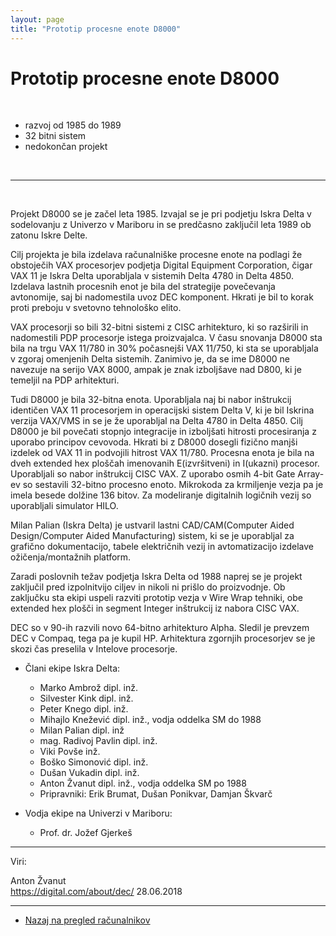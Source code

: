 ```yaml
---
layout: page
title: "Prototip procesne enote D8000"
---
```


# Prototip procesne enote D8000


<br>

 - razvoj od 1985 do 1989
 - 32 bitni sistem
 - nedokončan projekt

<br>


------

<br>

Projekt D8000 se je začel leta 1985. Izvajal se je pri podjetju Iskra Delta v sodelovanju z Univerzo v Mariboru
in se predčasno zaključil leta 1989 ob zatonu Iskre Delte.

Cilj projekta je bila izdelava računalniške procesne enote na podlagi že obstoječih VAX procesorjev podjetja
Digital Equipment Corporation, čigar VAX 11 je Iskra Delta uporabljala v sistemih Delta 4780 in Delta 4850.
Izdelava lastnih procesnih enot je bila del strategije povečevanja avtonomije, saj bi nadomestila uvoz DEC komponent.
Hkrati je bil to korak proti preboju v svetovno tehnološko elito.

VAX procesorji so bili 32-bitni sistemi z CISC arhitekturo, ki so razširili in nadomestili PDP procesorje
istega proizvajalca. V času snovanja D8000 sta bila na trgu VAX 11/780 in 30% počasnejši VAX 11/750, ki sta se
uporabljala v zgoraj omenjenih Delta sistemih. Zanimivo je, da se ime D8000 ne navezuje na serijo VAX 8000, ampak
je znak izboljšave nad D800, ki je temeljil na PDP arhitekturi.

Tudi D8000 je bila 32-bitna enota. Uporabljala naj bi nabor inštrukcij identičen VAX 11 procesorjem in operacijski
sistem Delta V, ki je bil Iskrina verzija VAX/VMS in se je že uporabljal na Delta 4780 in Delta 4850.
Cilj D8000 je bil povečati stopnjo integracije in izboljšati hitrosti procesiranja z uporabo principov cevovoda.
Hkrati bi z D8000 dosegli fizično manjši izdelek od VAX 11 in podvojili hitrost VAX 11/780.
Procesna enota je bila na dveh extended hex ploščah imenovanih E(izvršitveni) in I(ukazni) procesor. Uporabljali so
nabor inštrukcij CISC VAX. Z uporabo osmih 4-bit Gate Array-ev so sestavili 32-bitno procesno enoto.
Mikrokoda za krmiljenje vezja pa je imela besede dolžine 136 bitov.
Za modeliranje digitalnih logičnih vezij so uporabljali simulator HILO.

Milan Palian (Iskra Delta) je ustvaril lastni CAD/CAM(Computer Aided Design/Computer Aided Manufacturing) sistem,
ki se je uporabljal za grafično dokumentacijo, tabele električnih vezij in avtomatizacijo izdelave
ožičenja/montažnih platform.

Zaradi poslovnih težav podjetja Iskra Delta od 1988 naprej se je projekt zaključil pred izpolnitvijo ciljev in
nikoli ni prišlo do proizvodnje. Ob zaključku sta ekipi uspeli razviti prototip vezja v Wire Wrap tehniki,
obe extended hex plošči in segment Integer inštrukcij iz nabora CISC VAX. 

DEC so v 90-ih razvili novo 64-bitno arhitekturo Alpha. Sledil je prevzem DEC v Compaq, tega pa je kupil HP.
Arhitektura zgornjih procesorjev se je skozi čas preselila v Intelove procesorje.

* Člani ekipe Iskra Delta:
	* Marko Ambrož dipl. inž.
	* Silvester Kink dipl. inž.
	* Peter Knego dipl. inž.
	* Mihajlo Knežević dipl. inž., vodja oddelka SM do 1988
	* Milan Palian dipl. inž
	* mag. Radivoj Pavlin dipl. inž.
	* Viki Povše inž.
	* Boško Simonović dipl. inž.
	* Dušan Vukadin dipl. inž.
	* Anton Žvanut dipl. inž., vodja oddelka SM po 1988
	* Pripravniki: Erik Brumat, Dušan Ponikvar, Damjan Škvarč

* Vodja ekipe na Univerzi v Mariboru:
	* Prof. dr. Jožef Gjerkeš

------

Viri: 

Anton Žvanut\
https://digital.com/about/dec/ 28.06.2018

------

 - [Nazaj na pregled računalnikov]({{site.base}}/SloRaDe/racunalniki)
